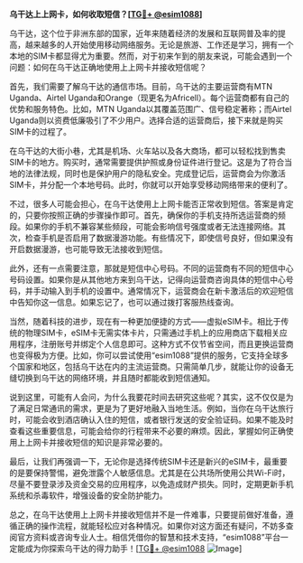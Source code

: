 **乌干达上上网卡，如何收取短信？[[TG💪+ @esim1088](https://t.me/s/esim1088)]**

乌干达，这个位于非洲东部的国家，近年来随着经济的发展和互联网普及率的提高，越来越多的人开始使用移动网络服务。无论是旅游、工作还是学习，拥有一个本地的SIM卡都显得尤为重要。然而，对于初来乍到的朋友来说，可能会遇到一个问题：如何在乌干达正确地使用上上网卡并接收短信呢？

首先，我们需要了解乌干达的通信市场。目前，乌干达的主要运营商有MTN Uganda、Airtel Uganda和Orange（现更名为Africell）。每个运营商都有自己的优势和服务特色。比如，MTN Uganda以其覆盖范围广、信号稳定著称；而Airtel Uganda则以资费低廉吸引了不少用户。选择合适的运营商后，接下来就是购买SIM卡的过程了。

在乌干达的大街小巷，尤其是机场、火车站以及各大商场，都可以轻松找到售卖SIM卡的地方。购买时，通常需要提供护照或身份证件进行登记。这是为了符合当地的法律法规，同时也是保护用户的隐私安全。完成登记后，运营商会为你激活SIM卡，并分配一个本地号码。此时，你就可以开始享受移动网络带来的便利了。

不过，很多人可能会担心，在乌干达使用上上网卡能否正常收到短信。答案是肯定的，只要你按照正确的步骤操作即可。首先，确保你的手机支持所选运营商的频段。如果你的手机不兼容某些频段，可能会影响信号强度或者无法连接网络。其次，检查手机是否启用了数据漫游功能。有些情况下，即使信号良好，但如果没有开启数据漫游，也可能导致无法接收到短信。

此外，还有一点需要注意，那就是短信中心号码。不同的运营商有不同的短信中心号码设置。如果你是从其他地方来到乌干达，记得向运营商咨询具体的短信中心号码，并手动输入到手机的设置中。通常情况下，运营商会在新卡激活后的欢迎短信中告知你这一信息。如果忘记了，也可以通过拨打客服热线查询。

当然，随着科技的进步，现在有一种更加便捷的方式——虚拟eSIM卡。相比于传统的物理SIM卡，eSIM卡无需实体卡片，只需通过手机上的应用商店下载相关应用程序，注册账号并绑定个人信息即可。这种方式不仅节省空间，而且更换运营商也变得极为方便。比如，你可以尝试使用“esim1088”提供的服务，它支持全球多个国家和地区，包括乌干达在内的主流运营商。只需简单几步，就能让你的设备无缝切换到乌干达的网络环境，并且随时都能收到短信通知。

说到这里，可能有人会问，为什么我要花时间去研究这些呢？其实，这不仅仅是为了满足日常通讯的需求，更是为了更好地融入当地生活。例如，当你在乌干达旅行时，可能会收到酒店确认入住的短信，或者银行发送的安全验证码。如果不能及时查看这些重要信息，可能会给你的行程带来不必要的麻烦。因此，掌握如何正确使用上上网卡并接收短信的知识是非常必要的。

最后，让我们再强调一下，无论你是选择传统SIM卡还是新兴的eSIM卡，最重要的是要保持警惕，避免泄露个人敏感信息。尤其是在公共场所使用公共Wi-Fi时，尽量不要登录涉及资金交易的应用程序，以免造成财产损失。同时，定期更新手机系统和杀毒软件，增强设备的安全防护能力。

总之，在乌干达使用上上网卡并接收短信并不是一件难事，只要提前做好准备，遵循正确的操作流程，就能轻松应对各种情况。如果你对这方面还有疑问，不妨多查阅官方资料或咨询专业人士。相信凭借你的智慧和技术支持，“esim1088”平台一定能成为你探索乌干达的得力助手！[[TG💪+ @esim1088](https://t.me/s/esim1088) ![Image](https://i.postimg.cc/4NQfJmqS/Snipaste-2025-05-13-00-14-12.png)]
